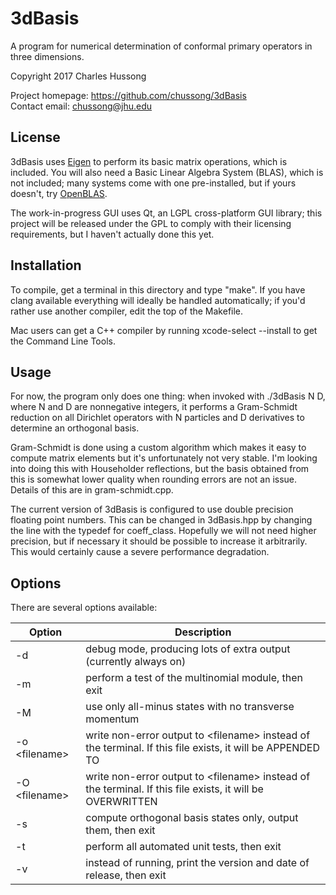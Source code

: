 # 3dBasis
A program for numerical determination of conformal primary operators in three 
dimensions.  

Copyright 2017 Charles Hussong  

Project homepage:	https://github.com/chussong/3dBasis  
Contact email:		chussong@jhu.edu  

## License

3dBasis uses [Eigen](http://eigen.tuxfamily.org/) to perform its basic matrix 
operations, which is included. You will also need a Basic Linear Algebra
System (BLAS), which is not included; many systems come with one pre-installed,
but if yours doesn't, try [OpenBLAS](http://www.openblas.net/).  

The work-in-progress GUI uses Qt, an LGPL cross-platform GUI library; this 
project will be released under the GPL to comply with their licensing 
requirements, but I haven't actually done this yet.  

## Installation

To compile, get a terminal in this directory and type "make". If you have clang
available everything will ideally be handled automatically; if you'd rather use
another compiler, edit the top of the Makefile.  

Mac users can get a C++ compiler by running xcode-select --install to get the 
Command Line Tools.  

## Usage

For now, the program only does one thing: when invoked with ./3dBasis N D, where
N and D are nonnegative integers, it performs a Gram-Schmidt reduction on all
Dirichlet operators with N particles and D derivatives to determine an 
orthogonal basis.  

Gram-Schmidt is done using a custom algorithm which makes it easy to compute
matrix elements but it's unfortunately not very stable. I'm looking into doing
this with Householder reflections, but the basis obtained from this is somewhat
lower quality when rounding errors are not an issue. Details of this are in
gram-schmidt.cpp.

The current version of 3dBasis is configured to use double precision floating
point numbers. This can be changed in 3dBasis.hpp by changing the line with the
typedef for coeff\_class. Hopefully we will not need higher precision, but if
necessary it should be possible to increase it arbitrarily. This would certainly
cause a severe performance degradation.  

## Options

There are several options available: 

| Option | Description |
| ------ | ----------- |
| -d | debug mode, producing lots of extra output (currently always on) |
| -m | perform a test of the multinomial module, then exit |
| -M | use only all-minus states with no transverse momentum |
| -o \<filename\> | write non-error output to \<filename\> instead of the terminal. If this file exists, it will be APPENDED TO |
| -O \<filename\> | write non-error output to \<filename\> instead of the terminal. If this file exists, it will be OVERWRITTEN |
| -s | compute orthogonal basis states only, output them, then exit |
| -t | perform all automated unit tests, then exit |
| -v | instead of running, print the version and date of release, then exit |
